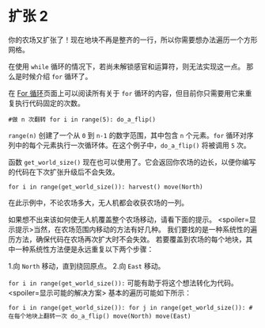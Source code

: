 # 扩张 2
你的农场又扩张了！现在地块不再是整齐的一行，所以你需要想办法遍历一个方形网格。

在使用 `while` 循环的情况下，若尚未解锁感官和运算符，则无法实现这一点。
那么是时候介绍 `for` 循环了。

在 [For 循环](docs/scripting/for.md)页面上可以阅读所有关于 `for` 循环的内容，但目前你只需要用它来重复执行代码固定的次数。

`#做 n 次翻转
for i in range(5):
	do_a_flip()`

`range(n)` 创建了一个从 `0` 到 `n-1` 的数字范围，其中包含 `n` 个元素。`for` 循环对序列中的每个元素执行一次循环体。在这个例子中，`do_a_flip()` 将被调用 `5` 次。

函数 `get_world_size()` 现在也可以使用了。它会返回你农场的边长，以便你编写的代码在下次扩张升级后不会失效。

`for i in range(get_world_size()):
	harvest()
	move(North)`

在此示例中，不论农场多大，无人机都会收获农场的一列。

如果想不出来该如何使无人机覆盖整个农场移动，请看下面的提示。
<spoiler=显示提示>当然，在农场范围内移动的方法有好几种。
我们要找的是一种系统性的遍历方法，确保代码在农场再次扩大时不会失效。
若要覆盖到农场的每个地块，其中一种系统性方法便是永远重复以下两个步骤：

1.向 `North` 移动，直到绕回原点。
2.向 `East` 移动。

`for i in range(get_world_size()):` 可能有助于将这个想法转化为代码。
</spoiler>
<spoiler=显示可能的解决方案> 基本的遍历可能如下所示：

`for i in range(get_world_size()):
	for j in range(get_world_size()):
		#在每个地块上翻转一次
		do_a_flip()
		move(North)
	move(East)`
</spoiler>